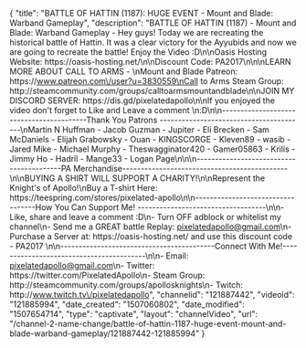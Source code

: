 {
    "title": "BATTLE OF HATTIN (1187): HUGE EVENT - Mount and Blade: Warband Gameplay",
    "description": "BATTLE OF HATTIN (1187) - Mount and Blade: Warband Gameplay - Hey guys! Today we are recreating the historical battle of Hattin. It was a clear victory for the Ayyubids and now we are going to recreate the battle! Enjoy the Video :D\n\nOasis Hosting Website: https:\/\/oasis-hosting.net\/\n\nDiscount Code: PA2017\n\n\nLEARN MORE ABOUT CALL TO ARMS - \nMount and Blade Patreon: https:\/\/www.patreon.com\/user?u=3830559\nCall to Arms Steam Group: http:\/\/steamcommunity.com\/groups\/calltoarmsmountandblade\n\nJOIN MY DISCORD SERVER: https:\/\/dis.gd\/pixelatedapollo\n\nIf you enjoyed the video don't forget to Like and Leave a comment \n:D\n\n-----------------------------------------Thank You Patrons ----------------------------------------\nMartin N Huffman - Jacob Guzman - Jupiter - Eli Brecken - Sam McDaniels - Elijah Grabowsky - Ouan - KINGSCORGE - Kleven89 - wasib - Jared Mike - Michael Murphy - Theswagginator420 - Gamer05863 - Krilis - Jimmy Ho - Hadril -  Mange33 - Logan Page\n\n\n-----------------------------------------PA Merchandise---------------------------------------------\n\nBUYING A SHIRT WILL SUPPORT A CHARITY!\n\nRepresent the Knight's of Apollo!\nBuy a T-shirt Here: https:\/\/teespring.com\/stores\/pixelated-apollo\n\n----------------------------------How You Can Support Me! -----------------------------------\n\n- Like, share and leave a comment :D\n- Turn OFF adblock or whitelist my channel\n- Send me a GREAT battle Replay: pixelatedapollo@gmail.com\n- Purchase a Server at: https:\/\/oasis-hosting.net\/ and use this discount code - PA2017 \n\n------------------------------------------Connect With Me!-----------------------------------------\n\n- Email: pixelatedapollo@gmail.com\n- Twitter: https:\/\/twitter.com\/PixelatedApollo\n- Steam Group:  http:\/\/steamcommunity.com\/groups\/apollosknights\n- Twitch: http:\/\/www.twitch.tv\/pixelatedapollo",
    "channelid": "121887442",
    "videoid": "121885994",
    "date_created": "1507060802",
    "date_modified": "1507654714",
    "type": "captivate",
    "layout": "channelVideo",
    "url": "\/channel-2-name-change\/battle-of-hattin-1187-huge-event-mount-and-blade-warband-gameplay\/121887442-121885994"
}
